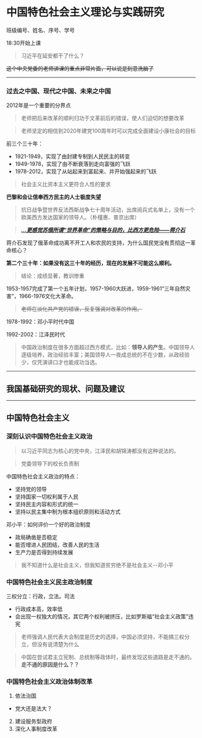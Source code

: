 # 中国特色社会主义理论与实践研究

班级编号、姓名、序号、学号

18:30开始上课

> 习近平在延安都干了什么？

~~这个中央党委的老师讲课的重点非常片面，可以说是刻意洗脑了~~

-----

### 过去之中国、现代之中国、未来之中国

2012年是一个重要的分界点

> 老师把后来改革的顺利归功于文革前后的错误，使人们迫切的想要改革

> 老师坚定的相信到2020年建党100周年时可以完成全面建设小康社会的目标

前三个三十年：

- 1921-1949，实现了由封建专制到人民民主的转变
- 1949-1978，实现了由不断衰落到走向富强的飞跃
- 1978-2012，实现了从站起来到富起来、并开始强起来的飞跃

>  社会主义比资本主义更符合人性的要求

**巴黎和会让信奉西方民主的人士极度失望**

> 抗日战争暨世界反法西斯战争七十周年活动，出席阅兵式名单上，没有一个欧美西方发达国家的领导人。（朴槿惠、普京出席）

> [***...更感觉苏俄所谓“世界革命”的策略与目的，比西方更危险——蒋介石***](https://zh.wikipedia.org/wiki/%E8%94%A3%E4%B8%AD%E6%AD%A3%E8%80%83%E5%AF%9F%E8%98%87%E8%81%AF)

蒋介石发现了俄革命成功离不开工人和农民的支持，为什么国民党没有贯彻这一革命核心？

**第二个三十年：如果没有这三十年的经历，现在的发展不可能这么顺利。**

>  结论：成绩显著，教训惨重

1953-1957完成了第一个五年计划，1957-1960大跃进，1959-1961“三年自然灾害”，1966-1976文化大革命。

> ~~老师在淡化共产党的错误，反复强调对改革的作用。~~

1978-1992：邓小平时代中国

1992-2002：江泽民时代

> 中国政治制度在很多方面超过西方模式，比如：**领导人的产生**。中国领导人逐级培养，政治经验丰富；美国领导人一夜成总统的不在少数，从政经验少，仅凭演讲口才也能成功当选。

-----

## 我国基础研究的现状、问题及建议

-----

## 中国特色社会主义

### 深刻认识中国特色社会主义政治

> 以习近平同志为核心的党中央，江泽民和胡锦涛都没有这种说法的。

> 党委领导下的校长负责制

中国特色社会主义政治的特点：
- 坚持党的领导
- 坚持国家一切权利属于人民
- 坚持民主内容和形式的统一
- 坚持以民主集中制为根本组织原则和活动方式

邓小平：如何评价一个好的政治制度
- 政局确凿是否稳定
- 能否增进人民团结，改善人民的生活
- 生产力是否得到持续发展

> 我不知道什么是社会主义，但我知道贫穷绝不是社会主义--邓小平

### 中国特色社会主义民主政治制度

三权分立：行政，立法。司法
- 行政成本高，效率低
- 会出现一权独大的情况，其它两个权利被挤压，比如罗斯福“社会主义政策”违宪

> 老师强调人民代表大会制度是历史的选择，中国必须坚持，不能搞三权分立，但没有说清楚为什么

> 中国在尝试君主立宪制、总统制等政体时，最终发现这些道路是走不通的。**走不通的原因是什么？？**

### 中国特色社会主义政治体制改革

1. 依法治国
 - 党大还是法大？
2. 建设服务型政府
3. 深化人事制度改革
